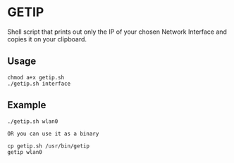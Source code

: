 # GETIP

Shell script that prints out only the IP of your chosen Network Interface and copies it on your clipboard.

## Usage

```
chmod a+x getip.sh
./getip.sh interface
```

## Example

```
./getip.sh wlan0

OR you can use it as a binary

cp getip.sh /usr/bin/getip
getip wlan0
```
